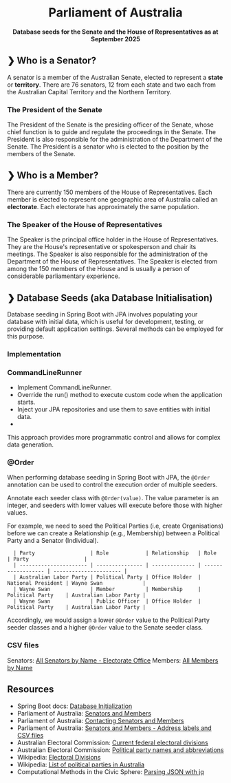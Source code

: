 <h1 align="center">Parliament of Australia</h1>

<p align="center">
  <b>Database seeds for the Senate and the House of Representatives as at September 2025</b> </br>
</p>

## ❯ Who is a Senator?

A senator is a member of the Australian Senate, elected to represent a **state** or **territory**. There are 76 senators, 12 
from each state and two each from the Australian Capital Territory and the Northern Territory.

### The President of the Senate

The President of the Senate is the presiding officer of the Senate, whose chief function is to guide and regulate the 
proceedings in the Senate. The President is also responsible for the administration of the Department of the Senate. 
The President is a senator who is elected to the position by the members of the Senate.

## ❯ Who is a Member?

There are currently 150 members of the House of Representatives. Each member is elected to represent one geographic 
area of Australia called an **electorate**. Each electorate has approximately the same population.

### The Speaker of the House of Representatives

The Speaker is the principal office holder in the House of Representatives. They are the House's representative or 
spokesperson and chair its meetings. The Speaker is also responsible for the administration of the Department of the 
House of Representatives. The Speaker is elected from among the 150 members of the House and is usually a person of 
considerable parliamentary experience.

## ❯ Database Seeds (aka Database Initialisation)

Database seeding in Spring Boot with JPA involves populating your database with initial data, which is useful for
development, testing, or providing default application settings. Several methods can be employed for this purpose.

### Implementation

### CommandLineRunner

- Implement CommandLineRunner.
- Override the run() method to execute custom code when the application starts.
- Inject your JPA repositories and use them to save entities with initial data.
- 
This approach provides more programmatic control and allows for complex data generation.

### @Order

When performing database seeding in Spring Boot with JPA, the `@Order` annotation can be used to control the execution 
order of multiple seeders.

Annotate each seeder class with `@Order(value)`. The value parameter is an integer, and seeders with lower values will 
execute before those with higher values.

For example, we need to seed the Political Parties (i.e, create Organisations) before we can create a Relationship 
(e.g., Membership) between a Political Party and a Senator (Individual).

```
  | Party                  | Role            | Relationship   | Role               | Party                  |
  | ---------------------- | --------------- | -------------- | ------------------ | ---------------------- |
  | Australian Labor Party | Political Party | Office Holder  | National President | Wayne Swan             |
  | Wayne Swan             | Member          | Membership     | Political Party    | Australian Labor Party |
  | Wayne Swan             | Public Officer  | Office Holder  | Political Party    | Australian Labor Party |
```

Accordingly, we would assign a lower `@Order` value to the Political Party seeder classes and a higher `@Order` value to 
the Senate seeder class.

### CSV files

Senators: [All Senators by Name - Electorate Office](https://www.aph.gov.au/-/media/03_Senators_and_Members/Address_Labels_and_CSV_files/Senators/allsenel.csv)
Members: [All Members by Name](https://www.aph.gov.au/-/media/03_Senators_and_Members/Address_Labels_and_CSV_files/FamilynameRepsCSV.csv)

## Resources

* Spring Boot docs: [Database Initialization](https://docs.spring.io/spring-boot/how-to/data-initialization.html)
* Parliament of Australia: [Senators and Members](https://www.aph.gov.au/Senators_and_Members)
* Parliament of Australia: [Contacting Senators and Members](https://www.aph.gov.au/Senators_and_Members/Contacting_Senators_and_Members)
* Parliament of Australia: [Senators and Members - Address labels and CSV files](https://www.aph.gov.au/Senators_and_Members/Contacting_Senators_and_Members/Address_labels_and_CSV_files)
* Australian Electoral Commission: [Current federal electoral divisions](https://www.aec.gov.au/profiles/)
* Australian Electoral Commission: [Political party names and abbreviations](https://www.aec.gov.au/Electorates/party-codes.htm)
* Wikipedia: [Electoral Divisions]( https://en.wikipedia.org/wiki/Divisions_of_the_Australian_House_of_Representatives)
* Wikipedia: [List of political parties in Australia](https://en.wikipedia.org/wiki/List_of_political_parties_in_Australia)
* Computational Methods in the Civic Sphere: [Parsing JSON with jq](http://www.compciv.org/recipes/cli/jq-for-parsing-json/)
